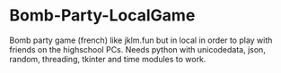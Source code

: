 # Bomb-Party-LocalGame
Bomb party game (french) like jklm.fun but in local in order to play with friends on the highschool PCs.
Needs python with unicodedata, json, random, threading, tkinter and time modules to work.